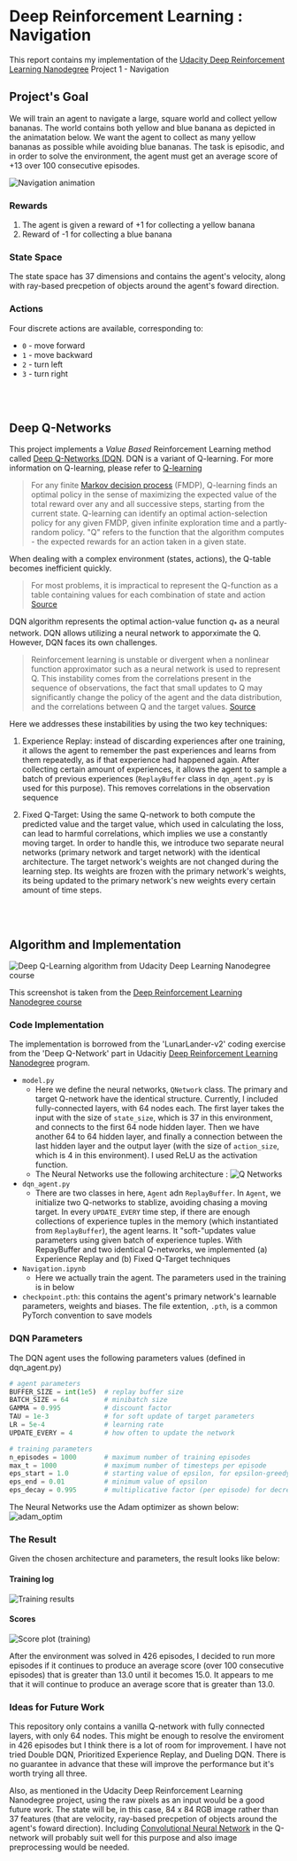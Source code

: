 # Deep Reinforcement Learning : Navigation

This report contains my implementation of the [Udacity Deep Reinforcement Learning Nanodegree]((https://www.udacity.com/course/deep-reinforcement-learning-nanodegree--nd893)) Project 1 - Navigation

## Project's Goal  

We will train an agent to navigate a large, square world and collect yellow bananas. The world contains both yellow and blue banana as depicted in the animatation below. We want the agent to collect as many yellow bananas as possible while avoiding blue bananas. The task is episodic, and in order to solve the environment, the agent must get an average score of +13 over 100 consecutive episodes.

![Navigation animation](images/banana.gif)

### Rewards

1. The agent is given a reward of +1 for collecting a yellow banana
1. Reward of -1 for collecting a blue banana

### State Space  

The state space has 37 dimensions and contains the agent's velocity, along with ray-based precpetion of objects around the agent's foward direction.

### Actions  

Four discrete actions are available, corresponding to:

- `0` - move forward
- `1` - move backward
- `2` - turn left
- `3` - turn right

<br>
<br>

## Deep Q-Networks

This project implements a *Value Based* Reinforcement Learning method called [Deep Q-Networks (DQN](https://deepmind.com/research/dqn/). DQN is a variant of Q-learning. For more information on Q-learning, please refer to [Q-learning](https://en.wikipedia.org/wiki/Q-learning#Deep_Q-learning)

> For any finite [Markov decision process](https://en.wikipedia.org/wiki/Markov_decision_process) (FMDP), Q-learning finds an optimal policy in the sense of maximizing the expected value of the total reward over any and all successive steps, starting from the current state. Q-learning can identify an optimal action-selection policy for any given FMDP, given infinite exploration time and a partly-random policy. "Q" refers to the function that the algorithm computes - the expected rewards for an action taken in a given state.

When dealing with a complex environment (states, actions), the Q-table becomes inefficient quickly. 
> For most problems, it is impractical to represent the Q-function as a table containing values for each combination of state and action [Source](https://www.tensorflow.org/agents/tutorials/0_intro_rl)

DQN algorithm represents the optimal action-value function $q_{*}$​ as a neural network. DQN allows utilizing a neural network to apporximate the Q. However, DQN faces its own challenges.

> Reinforcement learning is unstable or divergent when a nonlinear function approximator such as a neural network is used to represent Q. This instability comes from the correlations present in the sequence of observations, the fact that small updates to Q may significantly change the policy of the agent and the data distribution, and the correlations between Q and the target values.
[Source](https://en.wikipedia.org/wiki/Q-learning#Deep_Q-learning)

Here we addresses these instabilities by using the two key techniques:

 1. Experience Replay: instead of discarding experiences after one training, it allows the agent to remember the past experiences and learns from them repeatedly, as if that experience had happened again. After collecting certain amount of experiences, it allows the agent to sample a batch of previous experiences (`ReplayBuffer` class in `dqn_agent.py` is used for this purpose). This removes correlations in the observation sequence

 2. Fixed Q-Target: Using the same Q-network to both compute the predicted value and the target value, which used in calculating the loss, can lead to harmful correlations, which implies we use a constantly moving target. In order to handle this, we introduce two separate neural networks (primary network and target network) with the identical architecture. The target network's weights are not changed during the learning step. Its weights are frozen with the primary network's weights, its being updated to the primary network's new weights every certain amount of time steps.

<br>
<br>

## Algorithm and Implementation

![Deep Q-Learning algorithm from Udacity Deep Learning Nanodegree course](images/algorithm_dqn.PNG)

This screenshot is taken from the [Deep Reinforcement Learning Nanodegree course](https://www.udacity.com/course/deep-reinforcement-learning-nanodegree--nd893)

### Code Implementation

The implementation is borrowed from the 'LunarLander-v2' coding exercise from the 'Deep Q-Network' part in Udacitiy [Deep Reinforcement Learning Nanodegree](https://www.udacity.com/course/deep-reinforcement-learning-nanodegree--nd893) program.

- `model.py`
  - Here we define the neural networks, `QNetwork` class. The primary and target Q-network have the identical structure. Currently, I included fully-connected layers, with 64 nodes each. The first layer takes the input with the size of `state_size`, which is 37 in this environment, and connects to the first 64 node hidden layer. Then we have another 64 to 64 hidden layer, and finally a connection between the last hidden layer and the output layer (with the size of `action_size`, which is 4 in this environment). I used ReLU as the activation function.
  - The Neural Networks use the following architecture :
    ![Q Networks](images/q_networks.png)
- `dqn_agent.py`
  - There are two classes in here, `Agent` adn `ReplayBuffer`. In `Agent`, we initialize two Q-networks to stablize, avoiding chasing a moving target. In every `UPDATE_EVERY` time step, if there are enough collections of experience tuples in the memory (which instantiated from `ReplayBuffer`), the agent learns. It "soft-"updates value parameters using given batch of experience tuples. With RepayBuffer and two identical Q-networks, we implemented (a) Experience Replay and (b) Fixed Q-Target techniques
- `Navigation.ipynb`
  - Here we actually train the agent. The parameters used in the training is in below
- `checkpoint.pth`: this contains the agent's primary network's learnable parameters, weights and biases. The file extention, `.pth`, is a common PyTorch convention to save models
  
### DQN Parameters

The DQN agent uses the following parameters values (defined in dqn_agent.py)

```Python
# agent parameters
BUFFER_SIZE = int(1e5)  # replay buffer size
BATCH_SIZE = 64         # minibatch size 
GAMMA = 0.995           # discount factor 
TAU = 1e-3              # for soft update of target parameters
LR = 5e-4               # learning rate 
UPDATE_EVERY = 4        # how often to update the network

# training parameters
n_episodes = 1000       # maximum number of training episodes
max_t = 1000            # maximum number of timesteps per episode
eps_start = 1.0         # starting value of epsilon, for epsilon-greedy action selection
eps_end = 0.01          # minimum value of epsilon
eps_decay = 0.995       # multiplicative factor (per episode) for decreasing epsilon

```

The Neural Networks use the Adam optimizer as shown below:
![adam_optim](images/adam_optim.png)

### The Result

Given the chosen architecture and parameters, the result looks like below:

#### Training log

![Training results](images/results.png)

#### Scores

![Score plot (training)](images/score_plot.png)

After the environment was solved in 426 episodes, I decided to run more episodes if it continues to produce an average score (over 100 consecutive episodes) that is greater than 13.0 until it becomes 15.0. It appears to me that it will continue to produce an average score that is greater than 13.0.

### Ideas for Future Work

This repository only contains a vanilla Q-network with fully connected layers, with only 64 nodes. This might be enough to resolve the enviroment in 426 episodes but I think there is a lot of room for improvement. I have not tried Double DQN, Prioritized Experience Replay, and Dueling DQN. There is no guarantee in advance that these will improve the performance but it's worth trying all three.  

Also, as mentioned in the Udacity Deep Reinforcement Learning Nanodegree project, using the raw pixels as an input would be a good future work. The state will be, in this case, 84 x 84 RGB image rather than 37 features (that are velocity, ray-based precpetion of objects around the agent's foward direction). Including [Convolutional Neural Network](https://en.wikipedia.org/wiki/Convolutional_neural_network) in the Q-network will probably suit well for this purpose and also image preprocessing would be needed.
